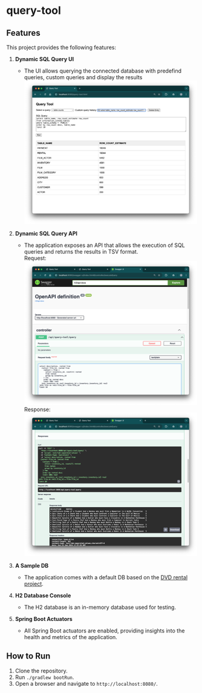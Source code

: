 # query-tool

## Features

This project provides the following features:

1. **Dynamic SQL Query UI**
    - The UI allows querying the connected database with predefind queries, 
      custom queries and display the results
      ![query-tool](./doc/query-tool.png)

2. **Dynamic SQL Query API**
    - The application exposes an API that allows the execution of SQL queries  and returns the results in TSV format.  
      Request:  
      ![Query API Request](./doc/swagger1.png)  
      Response:  
      ![Query API Response](./doc/swagger2.png)

3. **A Sample DB**
    - The application comes with a default DB based on the
      [DVD rental
project](https://github.com/gordonkwokkwok/DVD-Rental-PostgreSQL-Project).

4. **H2 Database Console**
    - The H2 database is an in-memory database used for testing.

5. **Spring Boot Actuators**
    - All Spring Boot actuators are enabled, providing insights into the health and metrics of the application.

## How to Run

1. Clone the repository.
2. Run `./gradlew bootRun`.
3. Open a browser and navigate to `http://localhost:8080/`.
